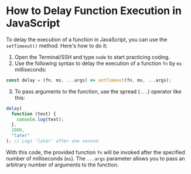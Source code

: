 # How to Delay Function Execution in JavaScript

To delay the execution of a function in JavaScript, you can use the `setTimeout()` method. Here's how to do it:

1. Open the Terminal/SSH and type `node` to start practicing coding.
2. Use the following syntax to delay the execution of a function `fn` by `ms` milliseconds:

```js
const delay = (fn, ms, ...args) => setTimeout(fn, ms, ...args);
```

3. To pass arguments to the function, use the spread (`...`) operator like this:

```js
delay(
  function (text) {
    console.log(text);
  },
  1000,
  "later"
); // Logs 'later' after one second.
```

With this code, the provided function `fn` will be invoked after the specified number of milliseconds (`ms`). The `...args` parameter allows you to pass an arbitrary number of arguments to the function.
